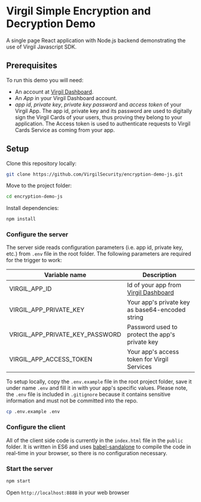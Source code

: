 # Virgil Simple Encryption and Decryption Demo

A single page React application with Node.js backend demonstrating the use of Virgil Javascript SDK.

## Prerequisites

To run this demo you will need:

* An account at [Virgil Dashboard](https://developer.virgilsecurity.com/account/dashboard/).
* An _App_ in your Virgil Dashboard account.
* _app id_, _private key_, _private key password_ and _access token_ of your Virgil App. The app id, private key and 
 its password are used to digitally sign the Virgil Cards of your users, thus proving they belong to your application. 
 The Access token is used to authenticate requests to Virgil Cards Service as coming from your app.

## Setup

Clone this repository locally:

```bash
git clone https://github.com/VirgilSecurity/encryption-demo-js.git
```

Move to the project folder:

```bash
cd encryption-demo-js
```

Install dependencies:

```bash
npm install
```

### Configure the server

The server side reads configuration parameters (i.e. app id, private key, etc.) from `.env` file in the root folder.
The following parameters are required for the trigger to work:

| Variable name | Description |
| --- | --- |
| VIRGIL_APP_ID | Id of your app from [Virgil Dashboard](https://developer.virgilsecurity.com/account/dashboard/) |
| VIRGIL_APP_PRIVATE_KEY | Your app's private key as base64-encoded string |
| VRIGIL_APP_PRIVATE_KEY_PASSWORD | Password used to protect the app's private key |
| VIRGIL_APP_ACCESS_TOKEN | Your app's access token for Virgil Services |

To setup locally, copy the `.env.example` file in the root project folder, save it under name `.env`
and fill it in with your app's specific values. Please note, the `.env` file is included in `.gitignore`
because it contains sensitive information and must not be committed into the repo.

```bash
cp .env.example .env
```

### Configure the client

All of the client side code is currently in the `index.html` file in the `public` folder. It is written in ES6 and 
uses [babel-sandalone](https://github.com/babel/babel-standalone) to compile the code in real-time in your browser,
so there is no configuration necessary. 

### Start the server

```bash
npm start
```

Open `http://localhost:8888` in your web browser